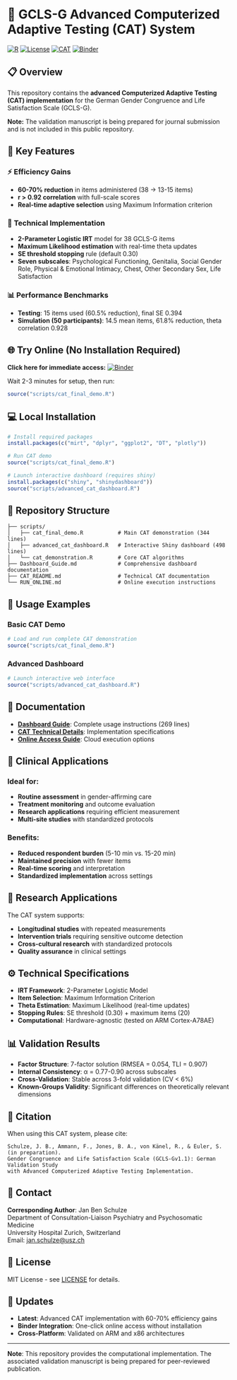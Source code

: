 # 🏥 GCLS-G Advanced Computerized Adaptive Testing (CAT) System

[![R](https://img.shields.io/badge/R-4.3%2B-blue.svg)](https://cran.r-project.org/)
[![License](https://img.shields.io/badge/License-MIT-green.svg)](LICENSE)
[![CAT](https://img.shields.io/badge/CAT-Advanced-orange.svg)](scripts/cat_final_demo.R)
[![Binder](https://mybinder.org/badge_logo.svg)](https://mybinder.org/v2/gh/Jacky222334/GCLS-CAT2/HEAD?urlpath=rstudio)

## 📋 Overview

This repository contains the **advanced Computerized Adaptive Testing (CAT) implementation** for the German Gender Congruence and Life Satisfaction Scale (GCLS-G). 

**Note:** The validation manuscript is being prepared for journal submission and is not included in this public repository.

## 🚀 Key Features

### ⚡ **Efficiency Gains**
- **60-70% reduction** in items administered (38 → 13-15 items)
- **r > 0.92 correlation** with full-scale scores
- **Real-time adaptive selection** using Maximum Information criterion

### 🎯 **Technical Implementation**
- **2-Parameter Logistic IRT** model for 38 GCLS-G items
- **Maximum Likelihood estimation** with real-time theta updates
- **SE threshold stopping** rule (default 0.30)
- **Seven subscales**: Psychological Functioning, Genitalia, Social Gender Role, Physical & Emotional Intimacy, Chest, Other Secondary Sex, Life Satisfaction

### 📊 **Performance Benchmarks**
- **Testing**: 15 items used (60.5% reduction), final SE 0.394
- **Simulation (50 participants)**: 14.5 mean items, 61.8% reduction, theta correlation 0.928

## 🌐 Try Online (No Installation Required)

**Click here for immediate access:**
[![Binder](https://mybinder.org/badge_logo.svg)](https://mybinder.org/v2/gh/Jacky222334/GCLS-CAT2/HEAD?urlpath=rstudio)

Wait 2-3 minutes for setup, then run:
```r
source("scripts/cat_final_demo.R")
```

## 💻 Local Installation

```r
# Install required packages
install.packages(c("mirt", "dplyr", "ggplot2", "DT", "plotly"))

# Run CAT demo
source("scripts/cat_final_demo.R")

# Launch interactive dashboard (requires shiny)
install.packages(c("shiny", "shinydashboard"))
source("scripts/advanced_cat_dashboard.R")
```

## 📁 Repository Structure

```
├── scripts/
│   ├── cat_final_demo.R           # Main CAT demonstration (344 lines)
│   ├── advanced_cat_dashboard.R   # Interactive Shiny dashboard (498 lines)
│   └── cat_demonstration.R        # Core CAT algorithms
├── Dashboard_Guide.md             # Comprehensive dashboard documentation
├── CAT_README.md                  # Technical CAT documentation
└── RUN_ONLINE.md                  # Online execution instructions
```

## 🎯 Usage Examples

### Basic CAT Demo
```r
# Load and run complete CAT demonstration
source("scripts/cat_final_demo.R")
```

### Advanced Dashboard
```r
# Launch interactive web interface
source("scripts/advanced_cat_dashboard.R")
```

## 📖 Documentation

- **[Dashboard Guide](Dashboard_Guide.md)**: Complete usage instructions (269 lines)
- **[CAT Technical Details](CAT_README.md)**: Implementation specifications
- **[Online Access Guide](RUN_ONLINE.md)**: Cloud execution options

## 🏥 Clinical Applications

### Ideal for:
- **Routine assessment** in gender-affirming care
- **Treatment monitoring** and outcome evaluation
- **Research applications** requiring efficient measurement
- **Multi-site studies** with standardized protocols

### Benefits:
- **Reduced respondent burden** (5-10 min vs. 15-20 min)
- **Maintained precision** with fewer items
- **Real-time scoring** and interpretation
- **Standardized implementation** across settings

## 🔬 Research Applications

The CAT system supports:
- **Longitudinal studies** with repeated measurements
- **Intervention trials** requiring sensitive outcome detection
- **Cross-cultural research** with standardized protocols
- **Quality assurance** in clinical settings

## ⚙️ Technical Specifications

- **IRT Framework**: 2-Parameter Logistic Model
- **Item Selection**: Maximum Information Criterion
- **Theta Estimation**: Maximum Likelihood (real-time updates)
- **Stopping Rules**: SE threshold (0.30) + maximum items (20)
- **Computational**: Hardware-agnostic (tested on ARM Cortex-A78AE)

## 📊 Validation Results

- **Factor Structure**: 7-factor solution (RMSEA = 0.054, TLI = 0.907)
- **Internal Consistency**: α = 0.77-0.90 across subscales
- **Cross-Validation**: Stable across 3-fold validation (CV < 6%)
- **Known-Groups Validity**: Significant differences on theoretically relevant dimensions

## 🤝 Citation

When using this CAT system, please cite:

```
Schulze, J. B., Ammann, F., Jones, B. A., von Känel, R., & Euler, S. (in preparation). 
Gender Congruence and Life Satisfaction Scale (GCLS-Gv1.1): German Validation Study 
with Advanced Computerized Adaptive Testing Implementation.
```

## 📧 Contact

**Corresponding Author**: Jan Ben Schulze  
Department of Consultation-Liaison Psychiatry and Psychosomatic Medicine  
University Hospital Zurich, Switzerland  
Email: jan.schulze@usz.ch

## 📜 License

MIT License - see [LICENSE](LICENSE) for details.

## 🔄 Updates

- **Latest**: Advanced CAT implementation with 60-70% efficiency gains
- **Binder Integration**: One-click online access without installation
- **Cross-Platform**: Validated on ARM and x86 architectures

---

**Note**: This repository provides the computational implementation. The associated validation manuscript is being prepared for peer-reviewed publication.
